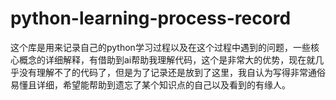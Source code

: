 # python-learning-process-record
这个库是用来记录自己的python学习过程以及在这个过程中遇到的问题，一些核心概念的详细解释，有借助到ai帮助我理解代码，这个是非常大的优势，现在就几乎没有理解不了的代码了，但是为了记录还是放到了这里，我自认为写得非常通俗易懂且详细，希望能帮助到遗忘了某个知识点的自己以及看到的有缘人。
